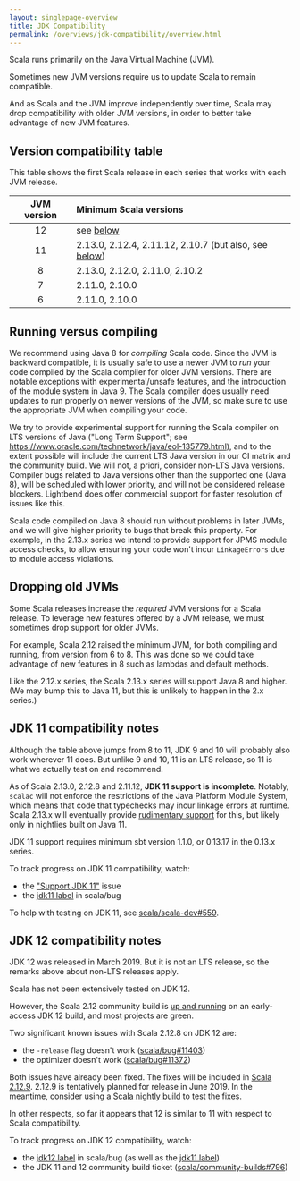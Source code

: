 ```yaml
---
layout: singlepage-overview
title: JDK Compatibility
permalink: /overviews/jdk-compatibility/overview.html
---
```


Scala runs primarily on the Java Virtual Machine (JVM).

Sometimes new JVM versions require us to update Scala to remain compatible.

And as Scala and the JVM improve independently over time, Scala may drop compatibility with older JVM versions, in order to better take advantage of new JVM features.

## Version compatibility table

This table shows the first Scala release in each series that works with each JVM release.

| JVM version | Minimum Scala versions                                                                        |
|:-----------:|:----------------------------------------------------------------------------------------------|
| 12          | see [below](#jdk-12-compatibility-notes)                                                      |
| 11          | 2.13.0, 2.12.4, 2.11.12, 2.10.7 (but also, see [below](#jdk-11-compatibility-notes))          |
| 8           | 2.13.0, 2.12.0, 2.11.0, 2.10.2                                                                |
| 7           | 2.11.0, 2.10.0                                                                                |
| 6           | 2.11.0, 2.10.0                                                                                |

## Running versus compiling

We recommend using Java 8 for *compiling* Scala code. Since the JVM is backward compatible, it is usually safe to use a newer JVM to *run* your code compiled by the Scala compiler for older JVM versions. There are notable exceptions with experimental/unsafe features, and the introduction of the module system in Java 9. The Scala compiler does usually need updates to run properly on newer versions of the JVM, so make sure to use the appropriate JVM when compiling your code.

We try to provide experimental support for running the Scala compiler on LTS versions of Java ("Long Term Support"; see <https://www.oracle.com/technetwork/java/eol-135779.html>), and to the extent possible will include the current LTS Java version in our CI matrix and the community build. We will not, a priori, consider non-LTS Java versions. Compiler bugs related to Java versions other than the supported one (Java 8), will be scheduled with lower priority, and will not be considered release blockers. Lightbend does offer commercial support for faster resolution of issues like this.

Scala code compiled on Java 8 should run without problems in later JVMs, and we will give higher priority to bugs that break this property. For example, in the 2.13.x series we intend to provide support for JPMS module access checks, to allow ensuring your code won't incur `LinkageErrors` due to module access violations.

## Dropping old JVMs

Some Scala releases increase the *required* JVM versions for a Scala release. To leverage new features offered by a JVM release, we must sometimes drop support for older JVMs.

For example, Scala 2.12 raised the minimum JVM, for both compiling and running, from version from 6 to 8. This was done so we could take advantage of new features in 8 such as lambdas and default methods.

Like the 2.12.x series, the Scala 2.13.x series will support Java 8 and higher. (We may bump this to Java 11, but this is unlikely to happen in the 2.x series.)

## JDK 11 compatibility notes

Although the table above jumps from 8 to 11, JDK 9 and 10 will probably also work wherever 11 does. But unlike 9 and 10, 11 is an LTS release, so 11 is what we actually test on and recommend.

As of Scala 2.13.0, 2.12.8 and 2.11.12, **JDK 11 support is incomplete**. Notably, `scalac` will not enforce the restrictions of the Java Platform Module System, which means that code that typechecks may incur linkage errors at runtime. Scala 2.13.x will eventually provide [rudimentary support](https://github.com/scala/scala/pull/7218) for this, but likely only in nightlies built on Java 11.

JDK 11 support requires minimum sbt version 1.1.0, or 0.13.17 in the 0.13.x series.

To track progress on JDK 11 compatibility, watch:

* the ["Support JDK 11"](https://github.com/scala/scala-dev/issues/139 "scala/scala-dev #139") issue
* the [jdk11 label](https://github.com/scala/bug/labels/jdk11) in scala/bug

To help with testing on JDK 11, see [scala/scala-dev#559](https://github.com/scala/scala-dev/issues/559).

## JDK 12 compatibility notes

JDK 12 was released in March 2019.  But it is not an LTS release, so the remarks above about non-LTS releases apply.

Scala has not been extensively tested on JDK 12.

However, the Scala 2.12 community build is [up and running](https://scala-ci.typesafe.com/view/scala-2.12.x/job/scala-2.12.x-jdk12-integrate-community-build/) on an early-access JDK 12 build, and most projects are green.

Two significant known issues with Scala 2.12.8 on JDK 12 are:

* the `-release` flag doesn't work ([scala/bug#11403](https://github.com/scala/bug/issues/11403))
* the optimizer doesn't work ([scala/bug#11372](https://github.com/scala/bug/issues/11372))

Both issues have already been fixed.  The fixes will be included in [Scala 2.12.9](https://github.com/scala/scala/milestone/77).  2.12.9 is tentatively planned for release in June 2019.  In the meantime, consider using a [Scala nightly build](https://stackoverflow.com/questions/40622878/how-do-i-tell-sbt-to-use-a-nightly-build-of-scala-2-12-or-2-13) to test the fixes.

In other respects, so far it appears that 12 is similar to 11 with respect to Scala compatibility.

To track progress on JDK 12 compatibility, watch:

* the [jdk12 label](https://github.com/scala/bug/labels/jdk12) in scala/bug (as well as the [jdk11 label](https://github.com/scala/bug/labels/jdk11))
* the JDK 11 and 12 community build ticket ([scala/community-builds#796](https://github.com/scala/community-builds/issues/796))
